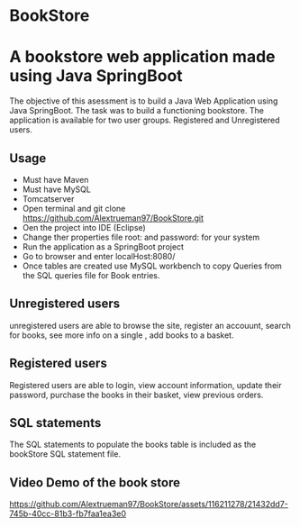 # BookStore
A bookstore web application made using Java SpringBoot 
========================================================================================
The objective of this asessment is to build a Java Web Application using Java SpringBoot. 
The task was to build a functioning bookstore.
The application is available for two user groups. Registered and Unregistered users. 

Usage
-----------------------------------

* Must have Maven
* Must have MySQL
* Tomcatserver
* Open terminal and git clone https://github.com/Alextrueman97/BookStore.git
* Oen the project into IDE (Eclipse)
* Change ther properties file root: and password: for your system
* Run the application as a SpringBoot project
* Go to browser and enter localHost:8080/
* Once tables are created use MySQL workbench to copy Queries from the SQL queries file for Book entries.

Unregistered users
------------------------------------------
unregistered users are able to browse the site,
register an accouunt,
search for books,
see more info on a single ,
add books to a basket.

Registered users
---------------------------------
Registered users are able to login,
view account information,
update their password,
purchase the books in their basket,
view previous orders.

SQL statements
------------------------------------------------------------------------------
The SQL statements to populate the books table is included as the bookStore SQL statement file.

Video Demo of the book store
------------------------------------------------------------------------------
https://github.com/Alextrueman97/BookStore/assets/116211278/21432dd7-745b-40cc-81b3-fb7faa1ea3e0

